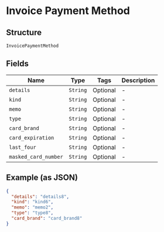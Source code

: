 
# Invoice Payment Method

## Structure

`InvoicePaymentMethod`

## Fields

| Name | Type | Tags | Description |
|  --- | --- | --- | --- |
| `details` | `String` | Optional | - |
| `kind` | `String` | Optional | - |
| `memo` | `String` | Optional | - |
| `type` | `String` | Optional | - |
| `card_brand` | `String` | Optional | - |
| `card_expiration` | `String` | Optional | - |
| `last_four` | `String` | Optional | - |
| `masked_card_number` | `String` | Optional | - |

## Example (as JSON)

```json
{
  "details": "details8",
  "kind": "kind6",
  "memo": "memo2",
  "type": "type8",
  "card_brand": "card_brand8"
}
```

